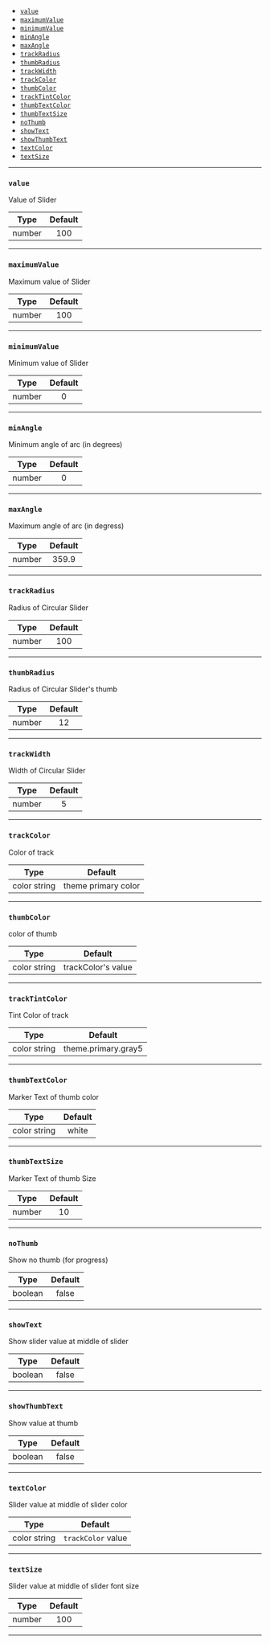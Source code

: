 - [`value`](#value)
- [`maximumValue`](#maximumvalue)
- [`minimumValue`](#minimumvalue)
- [`minAngle`](#minangle)
- [`maxAngle`](#maxangle)
- [`trackRadius`](#trackradius)
- [`thumbRadius`](#thumbradius)
- [`trackWidth`](#trackwidth)
- [`trackColor`](#trackcolor)
- [`thumbColor`](#thumbcolor)
- [`trackTintColor`](#tracktintcolor)
- [`thumbTextColor`](#thumbtextcolor)
- [`thumbTextSize`](#thumbtextsize)
- [`noThumb`](#nothumb)
- [`showText`](#showtext)
- [`showThumbText`](#showthumbtext)
- [`textColor`](#textcolor)
- [`textSize`](#textsize)

---

### `value`

Value of Slider

|  Type  | Default |
| :----: | :-----: |
| number |   100   |

---

### `maximumValue`

Maximum value of Slider

|  Type  | Default |
| :----: | :-----: |
| number |   100   |

---

### `minimumValue`

Minimum value of Slider

|  Type  | Default |
| :----: | :-----: |
| number |    0    |

---

### `minAngle`

Minimum angle of arc (in degrees)

|  Type  | Default |
| :----: | :-----: |
| number |    0    |

---

### `maxAngle`

Maximum angle of arc (in degress)

|  Type  | Default |
| :----: | :-----: |
| number |  359.9  |

---

### `trackRadius`

Radius of Circular Slider

|  Type  | Default |
| :----: | :-----: |
| number |   100   |

---

### `thumbRadius`

Radius of Circular Slider's thumb

|  Type  | Default |
| :----: | :-----: |
| number |   12    |

---

### `trackWidth`

Width of Circular Slider

|  Type  | Default |
| :----: | :-----: |
| number |    5    |

---

### `trackColor`

Color of track

|     Type     |       Default       |
| :----------: | :-----------------: |
| color string | theme primary color |

---

### `thumbColor`

color of thumb

|     Type     |      Default       |
| :----------: | :----------------: |
| color string | trackColor's value |

---

### `trackTintColor`

Tint Color of track

|     Type     |       Default       |
| :----------: | :-----------------: |
| color string | theme.primary.gray5 |

---

### `thumbTextColor`

Marker Text of thumb color

|     Type     | Default |
| :----------: | :-----: |
| color string |  white  |

---

### `thumbTextSize`

Marker Text of thumb Size

|  Type  | Default |
| :----: | :-----: |
| number |   10    |

---

### `noThumb`

Show no thumb (for progress)

|  Type   | Default |
| :-----: | :-----: |
| boolean |  false  |

---

### `showText`

Show slider value at middle of slider

|  Type   | Default |
| :-----: | :-----: |
| boolean |  false  |

---

### `showThumbText`

Show value at thumb

|  Type   | Default |
| :-----: | :-----: |
| boolean |  false  |

---

### `textColor`

Slider value at middle of slider color

|     Type     |      Default       |
| :----------: | :----------------: |
| color string | `trackColor` value |

---

### `textSize`

Slider value at middle of slider font size

|  Type  | Default |
| :----: | :-----: |
| number |   100   |

---
